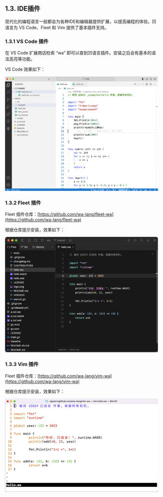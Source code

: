 ## 1.3. IDE插件

现代化的编程语言一般都会为各种IDE和编辑器提供扩展，以提高编程的体验。凹语言为 VS Code、Fleet 和 Vim 提供了基本插件支持。

### 1.3.1 VS Code 插件

在 VS Code 扩展商店检索 “wa” 即可以查到凹语言插件。安装之后会有基本的语法高亮等功能。

VS Code 效果如下：

![](./images/vscode.png)

### 1.3.2 Fleet 插件

Fleet 插件仓库：[https://github.com/wa-lang/fleet-wa](https://github.com/wa-lang/fleet-wa)

根据仓库提示安装，效果如下：

![](./images/fleet-wa-screenshot.png)

### 1.3.3 Vim 插件

Fleet 插件仓库：[https://github.com/wa-lang/vim-wa](https://github.com/wa-lang/vim-wa)

根据仓库提示安装，效果如下：

![](./images/vim-wa-screenshot.png)
